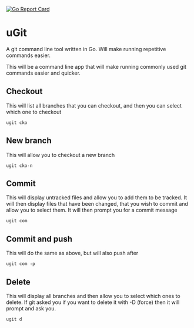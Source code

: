 [![Go Report Card](https://goreportcard.com/badge/github.com/willdot/uGit)](https://goreportcard.com/report/github.com/willdot/uGit)


# uGit
A git command line tool written in Go. Will make running repetitive commands easier.


This will be a command line app that will make running commonly used git commands easier and quicker.


## Checkout

This will list all branches that you can checkout, and then you can select which one to checkout
```
ugit cko
```

## New branch
This will allow you to checkout a new branch
```
ugit cko-n
```

## Commit
This will display untracked files and allow you to add them to be tracked. It will then display files that have been changed, that you wish to commit and allow you to select them. It will then prompt you for a commit message
```
ugit com
```

## Commit and push
This will do the same as above, but will also push after
```
ugit com -p
```

## Delete
This will display all branches and then allow you to select which ones to delete. If git asked you if you want to delete it with -D (force) then it will prompt and ask you.
```
ugit d
```
